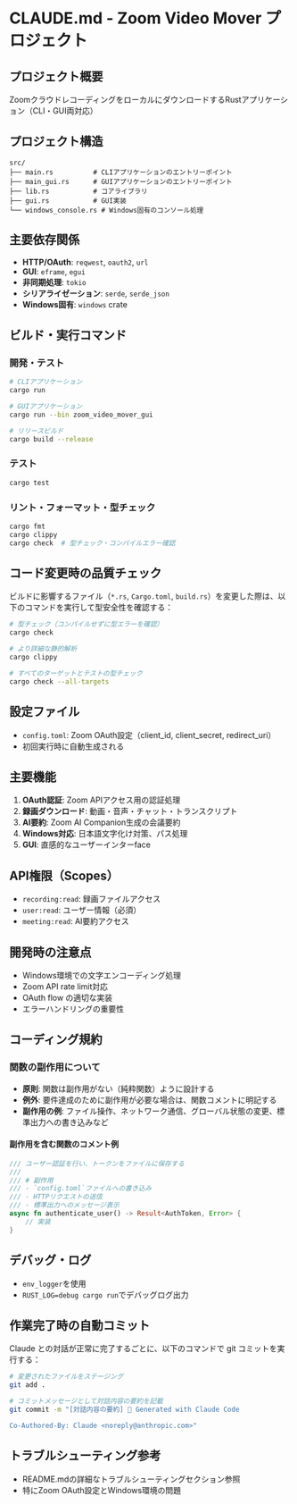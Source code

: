 # CLAUDE.md - Zoom Video Mover プロジェクト

## プロジェクト概要
ZoomクラウドレコーディングをローカルにダウンロードするRustアプリケーション（CLI・GUI両対応）

## プロジェクト構造
```
src/
├── main.rs          # CLIアプリケーションのエントリーポイント
├── main_gui.rs      # GUIアプリケーションのエントリーポイント
├── lib.rs           # コアライブラリ
├── gui.rs           # GUI実装
└── windows_console.rs # Windows固有のコンソール処理
```

## 主要依存関係
- **HTTP/OAuth**: `reqwest`, `oauth2`, `url`
- **GUI**: `eframe`, `egui`
- **非同期処理**: `tokio`
- **シリアライゼーション**: `serde`, `serde_json`
- **Windows固有**: `windows` crate

## ビルド・実行コマンド

### 開発・テスト
```bash
# CLIアプリケーション
cargo run

# GUIアプリケーション  
cargo run --bin zoom_video_mover_gui

# リリースビルド
cargo build --release
```

### テスト
```bash
cargo test
```

### リント・フォーマット・型チェック
```bash
cargo fmt
cargo clippy
cargo check  # 型チェック・コンパイルエラー確認
```

## コード変更時の品質チェック
ビルドに影響するファイル（`*.rs`, `Cargo.toml`, `build.rs`）を変更した際は、以下のコマンドを実行して型安全性を確認する：

```bash
# 型チェック（コンパイルせずに型エラーを確認）
cargo check

# より詳細な静的解析
cargo clippy

# すべてのターゲットとテストの型チェック
cargo check --all-targets
```

## 設定ファイル
- `config.toml`: Zoom OAuth設定（client_id, client_secret, redirect_uri）
- 初回実行時に自動生成される

## 主要機能
1. **OAuth認証**: Zoom APIアクセス用の認証処理
2. **録画ダウンロード**: 動画・音声・チャット・トランスクリプト
3. **AI要約**: Zoom AI Companion生成の会議要約
4. **Windows対応**: 日本語文字化け対策、パス処理
5. **GUI**: 直感的なユーザーインターface

## API権限（Scopes）
- `recording:read`: 録画ファイルアクセス
- `user:read`: ユーザー情報（必須）
- `meeting:read`: AI要約アクセス

## 開発時の注意点
- Windows環境での文字エンコーディング処理
- Zoom API rate limit対応
- OAuth flow の適切な実装
- エラーハンドリングの重要性

## コーディング規約

### 関数の副作用について
- **原則**: 関数は副作用がない（純粋関数）ように設計する
- **例外**: 要件達成のために副作用が必要な場合は、関数コメントに明記する
- **副作用の例**: ファイル操作、ネットワーク通信、グローバル状態の変更、標準出力への書き込みなど

#### 副作用を含む関数のコメント例
```rust
/// ユーザー認証を行い、トークンをファイルに保存する
/// 
/// # 副作用
/// - `config.toml`ファイルへの書き込み
/// - HTTPリクエストの送信
/// - 標準出力へのメッセージ表示
async fn authenticate_user() -> Result<AuthToken, Error> {
    // 実装
}
```

## デバッグ・ログ
- `env_logger`を使用
- `RUST_LOG=debug cargo run`でデバッグログ出力

## 作業完了時の自動コミット
Claude との対話が正常に完了するごとに、以下のコマンドで git コミットを実行する：

```bash
# 変更されたファイルをステージング
git add .

# コミットメッセージとして対話内容の要約を記載
git commit -m "[対話内容の要約] 🤖 Generated with Claude Code

Co-Authored-By: Claude <noreply@anthropic.com>"
```

## トラブルシューティング参考
- README.mdの詳細なトラブルシューティングセクション参照
- 特にZoom OAuth設定とWindows環境の問題